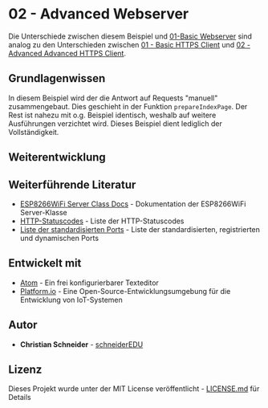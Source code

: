 # 02 - Advanced Webserver

Die Unterschiede zwischen diesem Beispiel und [01-Basic Webserver](https://github.com/schneiderEDU/ESP8266-LF10b/tree/master/04%20-%20WiFi%20Server/01%20-%20Basic%20Webserver) sind analog zu den Unterschieden zwischen [01 - Basic HTTPS Client](https://github.com/schneiderEDU/ESP8266-LF10b/tree/master/03%20-%20WiFi%20Client/01%20-%20Basic%20HTTPS%20Client) und [02 - Advanced Advanced HTTPS Client](https://github.com/schneiderEDU/ESP8266-LF10b/tree/master/03%20-%20WiFi%20Client/02%20-%20Advanced%20HTTPS%20Client).

## Grundlagenwissen

In diesem Beispiel wird der die Antwort auf Requests "manuell" zusammengebaut. Dies geschieht in der Funktion `prepareIndexPage`.
Der Rest ist nahezu mit o.g. Beispiel identisch, weshalb auf weitere Ausführungen verzichtet wird. Dieses Beispiel dient lediglich der Vollständigkeit.

## Weiterentwicklung


## Weiterführende Literatur

* [ESP8266WiFi Server Class Docs](https://arduino-esp8266.readthedocs.io/en/latest/esp8266wifi/server-class.html) - Dokumentation der ESP8266WiFi Server-Klasse
* [HTTP-Statuscodes](https://de.wikipedia.org/wiki/HTTP-Statuscode) - Liste der HTTP-Statuscodes
* [Liste der standardisierten Ports](https://de.wikipedia.org/wiki/Liste_der_standardisierten_Ports) - Liste der standardisierten, registrierten und dynamischen Ports

## Entwickelt mit

* [Atom](https://atom.io/) - Ein frei konfigurierbarer Texteditor
* [Platform.io](https://platformio.org/) - Eine Open-Source-Entwicklungsumgebung für die Entwicklung von IoT-Systemen

## Autor

* **Christian Schneider** - [schneiderEDU](https://github.com/schneiderEDU)

## Lizenz

Dieses Projekt wurde unter der MIT License veröffentlicht -  [LICENSE.md](LICENSE.md) für Details
